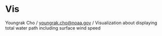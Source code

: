 # Vis
Youngrak Cho /  youngrak.cho@noaa.gov / Visualization about displaying total water path including surface wind speed
